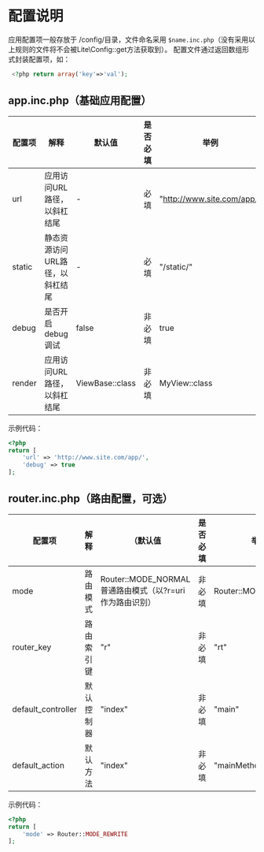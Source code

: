 # 配置说明

应用配置项一般存放于 /config/目录，文件命名采用 `$name.inc.php`（没有采用以上规则的文件将不会被Lite\Config::get方法获取到）。
配置文件通过返回数组形式封装配置项，如： 

``` php
 <?php return array('key'=>'val'); 
```

## app.inc.php（基础应用配置）

| 配置项 | 解释 | 默认值 | 是否必填 | 举例 |
| ----- | -----| ----- | ----- | ----- |
| url| 应用访问URL路径，以斜杠结尾 | - | 必填 | "http://www.site.com/app/" |
| static | 静态资源访问URL路径，以斜杠结尾 | - | 必填 | "/static/" |
| debug | 是否开启debug调试 | false | 非必填 | true |
| render | 应用访问URL路径，以斜杠结尾 | ViewBase::class | 非必填 | MyView::class |

示例代码：
``` php
<?php
return [
	'url' => 'http://www.site.com/app/',
	'debug' => true
];
```

## router.inc.php（路由配置，可选）

| 配置项 | 解释 | （默认值 | 是否必填 | 举例 |
| ----- | -----| ----- | ----- | ----- |
| mode | 路由模式 | Router::MODE_NORMAL 普通路由模式（以?r=uri作为路由识别） | 非必填 | Router::MODE_REWRITE |
| router_key | 路由索引键 | "r" | 非必填 | "rt" |
| default_controller | 默认控制器 | "index" | 非必填 | "main" |
| default_action | 默认方法 | "index" | 非必填 | "mainMethod" |

示例代码：
``` php
<?php
return [
	'mode' => Router::MODE_REWRITE
];
```
